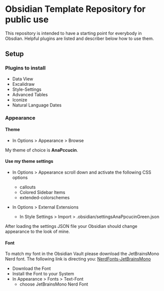 # Obsidian Template Repository for public use

This repository is intended to have a starting point for everybody in Obsdian. Helpful plugins are listed and describer below how to use them. 

## Setup
### Plugins to install
- Data View
- Excalidraw
- Style-Settings
- Advanced Tables
- Iconize
- Natural Language Dates
### Appearance
#### Theme
- In Options > Appearance > Browse

My theme of choice is **AnaPccucin**.
#### Use my theme settings
- In Options > Appearance scroll down and activate the following CSS options
	- callouts
	- Colored Sidebar Items
	- extended-colorschemes

- In Options > External Extensions
	- In Style Settings > Import > .obsidian/settingsAnaPpcucinGreen.json

After loading the settings JSON file your Obsidian should change appearance to the look of mine.
#### Font
To match my font in the Obsidian Vault please download the JetBrainsMono Nerd font. The following link is directing you: [NerdFonts-JetBrainsMono](https://github.com/ryanoasis/nerd-fonts/releases/download/v3.2.1/JetBrainsMono.zip)

- Download the Font
- Install the Font to your System
- In Appearance > Fonts > Text-Font 
	- choose JetBrainsMono Nerd Font

